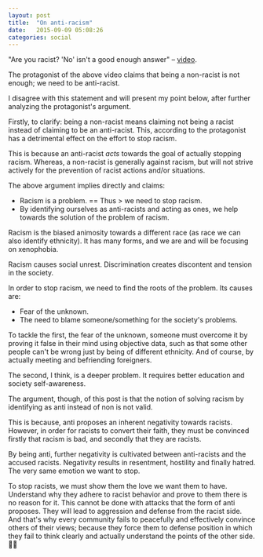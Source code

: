 ```yaml
---
layout: post
title:  "On anti-racism"
date:   2015-09-09 05:08:26
categories: social
---
```


"Are you racist? 'No' isn't a good enough answer" – [video](http://www.theguardian.com/commentisfree/video/2016/jan/13/marlon-james-are-you-racist-video).

The protagonist of the above video claims that being a non-racist is not enough; we need to be anti-racist.

I disagree with this statement and will present my point below, after further analyzing the protagonist's argument.

Firstly, to clarify: being a non-racist means claiming not being a racist instead of claiming to be an anti-racist. This, according to the protagonist has a detrimental effect on the effort to stop racism.

This is because an anti-racist *acts* towards the goal of actually stopping racism. Whereas, a non-racist is generally against racism, but will not strive actively for the prevention of racist actions and/or situations.

The above argument implies directly and claims:

* Racism is a problem. == Thus > we need to stop racism.
* By identifying ourselves as anti-racists and acting as ones, we help towards the solution of the problem of racism.

Racism is the biased animosity towards a different race (as race we can also identify ethnicity). It has many forms, and we are and will be focusing on xenophobia.

Racism causes social unrest. Discrimination creates discontent and tension in the society.

In order to stop racism, we need to find the roots of the problem. Its causes are:

* Fear of the unknown.
* The need to blame someone/something for the society's problems.

To tackle the first, the fear of the unknown, someone must overcome it by proving it false in their mind using objective data, such as that some other people can't be wrong just by being of different ethnicity. And of course, by actually meeting and befriending foreigners.

The second, I think, is a deeper problem. It requires better education and society self-awareness.

The argument, though, of this post is that the notion of solving racism by identifying as anti instead of non is not valid.

This is because, anti proposes an inherent negativity towards racists. However, in order for racists to convert their faith, they must be convinced firstly that racism is bad, and secondly that they are racists.

By being anti, further negativity is cultivated between anti-racists and the accused racists. Negativity results in resentment, hostility and finally hatred. The very same emotion we want to stop.

To stop racists, we must show them the love we want them to have. Understand why they adhere to racist behavior and prove to them there is no reason for it. This cannot be done with attacks that the form of anti proposes. They will lead to aggression and defense from the racist side. And that's why every community fails to peacefully and effectively convince others of their views; because they force them to defense position in which they fail to think clearly and actually understand the points of the other side.

